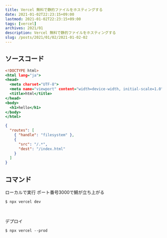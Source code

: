 ```yaml
---
title: Vercel 無料で静的ファイルをホスティングする
date: 2021-01-02T22:23:15+09:00
lastmod: 2021-01-02T22:23:15+09:00
tags: [vercel]
archives: 2021/01
description: Vercel 無料で静的ファイルをホスティングする
slug: /posts/2021/01/02/2021-01-02-02
---
```


## ソースコード

```html:title=public/index.html
<!DOCTYPE html>
<html lang="ja">
<head>
  <meta charset="UTF-8">
  <meta name="viewport" content="width=device-width, initial-scale=1.0">
  <title>html</title>
</head>
<body>
  <h1>hello</h1>
</body>
</html>
```

```json:title=vercel.json
{
  "routes": [
    { "handle": "filesystem" },
    {
      "src": "/.*",
      "dest": "/index.html"
    }
  ]
}
```

## コマンド

ローカルで実行 ポート番号3000で鯖が立ち上がる

```bash:title=bash
$ npx vercel dev
```

<br />

デプロイ
```bash:title=bash
$ npx vercel --prod
```


